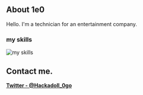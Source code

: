 ##  About 1e0
Hello. I'm a technician for an entertainment company.

### my skills
<img alt="my skills" src="https://skillicons.dev/icons?theme=light&perline=10&i=ableton,ae,blender,cs,cpp,ai,js,py,unreal," />

## Contact me.

**[Twitter - @Hackadoll_0go](https://twitter.com/Hackadoll_0go)**
